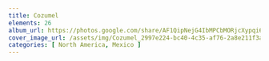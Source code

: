 ```yaml
---
title: Cozumel
elements: 26
album_url: https://photos.google.com/share/AF1QipNejG4IbMPCbMORjcXypqi6s3fCzb1z_LwLt96mbhFVz2Rx3QMvhjNljOS2yOZxKg?key=NGNPZ3dHR0dhcjhlUzJqSGZXa0V2LTZoSWUtOU1n
cover_image_url: /assets/img/Cozumel_2997e224-bc40-4c35-af76-2a8e211f3a72.jpg
categories: [ North America, Mexico ]
---
```

